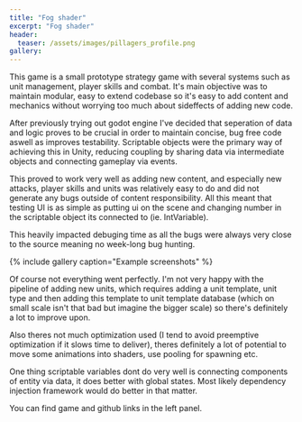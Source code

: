 ```yaml
---
title: "Fog shader"
excerpt: "Fog shader"
header:
  teaser: /assets/images/pillagers_profile.png
gallery:
---
```


This game is a small prototype strategy game with several systems such as unit management, player skills and combat. It's main objective was to maintain modular, easy to extend codebase so it's easy to add content and mechanics without worrying too much about sideffects of adding new code.

After previously trying out godot engine I've decided that seperation of data and logic proves to be crucial in order to maintain concise, bug free code aswell as improves testability. Scriptable objects were the primary way of achieving this in Unity, reducing coupling by sharing data via intermediate objects and connecting gameplay via events. 

This proved to work very well as adding new content, and especially new attacks, player skills and units was relatively easy to do and did not generate any bugs outside of content responsibility. All this meant that testing UI is as simple as putting ui on the scene and changing number in the scriptable object its connected to (ie. IntVariable). 

This heavily impacted debuging time as all the bugs were always very close to the source meaning no week-long bug hunting.

{% include gallery caption="Example screenshots" %}

Of course not everything went perfectly. I'm not very happy with the pipeline of adding new units, which requires adding a unit template, unit type and then adding this template to unit template database (which on small scale isn't that bad but imagine the bigger scale) so there's definitely a lot to improve upon.

Also theres not much optimization used (I tend to avoid preemptive optimization if it slows time  to deliver), theres definitely a lot of potential to move some animations into shaders, use pooling for spawning etc.

One thing scriptable variables dont do very well is connecting components of entity via data, it does better with global states. Most likely dependency injection framework would do better in that matter.

You can find game and github links in the left panel.
